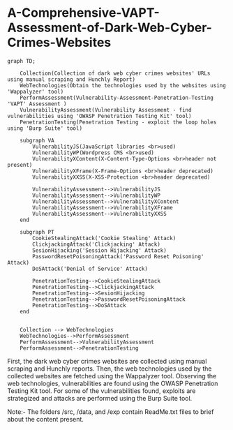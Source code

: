 # A-Comprehensive-VAPT-Assessment-of-Dark-Web-Cyber-Crimes-Websites

```mermaid
graph TD;

    Collection(Collection of dark web cyber crimes websites' URLs using manual scraping and Hunchly Report)
    WebTechnologies(Obtain the technologies used by the websites using 'Wappalyzer' tool)
    PerformAssessment(Vulnerability-Assessment-Penetration-Testing 'VAPT' Assessment )
    VulnerabilityAssessment(Vulnerability Assessment - find vulnerabilities using 'OWASP Penetration Testing Kit' tool)
    PenetrationTesting(Penetration Testing - exploit the loop holes using 'Burp Suite' tool)

    subgraph VA
        VulnerabilityJS(JavaScript libraries <br>used)
        VulnerabilityWP(Wordpress CMS <br>used)
        VulnerabilityXContent(X-Content-Type-Options <br>header not present)
        VulnerabilityXFrame(X-Frame-Options <br>header deprecated)
        VulnerabilityXXSS(X-XSS-Protection <br>header deprecated)

        VulnerabilityAssessment-->VulnerabilityJS
        VulnerabilityAssessment-->VulnerabilityWP
        VulnerabilityAssessment-->VulnerabilityXContent
        VulnerabilityAssessment-->VulnerabilityXFrame
        VulnerabilityAssessment-->VulnerabilityXXSS
    end

    subgraph PT
        CookieStealingAttack('Cookie Stealing' Attack)
        ClickjackingAttack('Clickjacking' Attack)
        SesionHijacking('Session Hijacking' Attack)
        PasswordResetPoisoningAttack('Password Reset Poisoning' Attack)
        DoSAttack('Denial of Service' Attack)

        PenetrationTesting-->CookieStealingAttack
        PenetrationTesting-->ClickjackingAttack
        PenetrationTesting-->SesionHijacking
        PenetrationTesting-->PasswordResetPoisoningAttack
        PenetrationTesting-->DoSAttack
    end


    Collection --> WebTechnologies
    WebTechnologies-->PerformAssessment
    PerformAssessment-->VulnerabilityAssessment
    PerformAssessment-->PenetrationTesting

```

First, the dark web cyber crimes websites are collected using manual scraping and Hunchly reports. Then, the web technologies used by the collected websites are fetched using the Wappalyzer tool. Observing the web technologies, vulnerabilities are found using the OWASP Penetration Testing Kit tool. For some of the vulnerabilities found, exploits are strategized and attacks are performed using the Burp Suite tool.

Note:- The folders /src, /data, and /exp contain ReadMe.txt files to brief about the content present.

